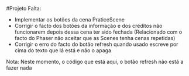 #Projeto
Falta:
* Implementar os botões da cena PraticeScene
* Corrigir o facto dos botões da informação e dos créditos não funcionarem depois dessa cena ter sido fechada (Relacionado com o facto do Phaser não aceitar que as Scenes tenha cenas repetidas)
* Corrigir o erro do facto do botão refresh quando usado escreve por cima do texto que lá está e não o apaga


Nota: Neste momento, o código que está aqui, o botão refresh não está a fazer nada
